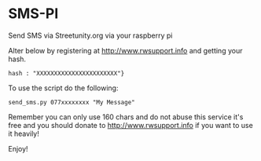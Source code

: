 SMS-PI
==============

Send SMS via Streetunity.org via your raspberry pi

Alter below by registering at http://www.rwsupport.info and getting your hash.

```
hash : "XXXXXXXXXXXXXXXXXXXXXXX"}
```

To use the script do the following:

```
send_sms.py 077xxxxxxxx "My Message"
```

Remember you can only use 160 chars and do not abuse this service it's free and you should donate to http://www.rwsupport.info if you want to use
it heavily!


Enjoy!
